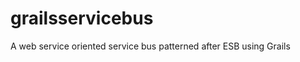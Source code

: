 grailsservicebus
================

A web service oriented service bus patterned after ESB using Grails
